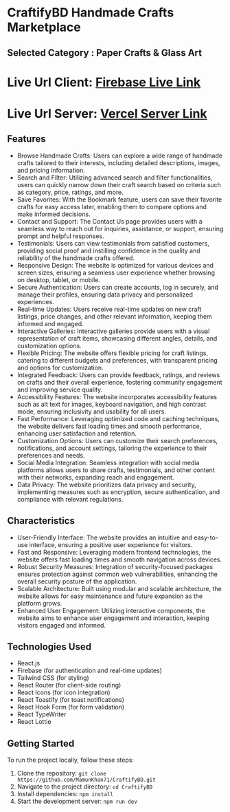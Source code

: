 ﻿# CraftifyBD Handmade Crafts Marketplace
## Selected Category : Paper Crafts & Glass Art
# Live Url Client: [Firebase Live Link](https://craftifybd-dd2ee.web.app/)
# Live Url Server: [Vercel Server Link](https://craftifybd.vercel.app/)
## Features
* Browse Handmade Crafts: Users can explore a wide range of handmade crafts tailored to their interests, including detailed descriptions, images, and pricing information.
* Search and Filter: Utilizing advanced search and filter functionalities, users can quickly narrow down their craft search based on criteria such as category, price, ratings, and more.
* Save Favorites: With the Bookmark feature, users can save their favorite crafts for easy access later, enabling them to compare options and make informed decisions.
* Contact and Support: The Contact Us page provides users with a seamless way to reach out for inquiries, assistance, or support, ensuring prompt and helpful responses.
* Testimonials: Users can view testimonials from satisfied customers, providing social proof and instilling confidence in the quality and reliability of the handmade crafts offered.
* Responsive Design: The website is optimized for various devices and screen sizes, ensuring a seamless user experience whether browsing on desktop, tablet, or mobile.
* Secure Authentication: Users can create accounts, log in securely, and manage their profiles, ensuring data privacy and personalized experiences.
* Real-time Updates: Users receive real-time updates on new craft listings, price changes, and other relevant information, keeping them informed and engaged.
* Interactive Galleries: Interactive galleries provide users with a visual representation of craft items, showcasing different angles, details, and customization options.
* Flexible Pricing: The website offers flexible pricing for craft listings, catering to different budgets and preferences, with transparent pricing and options for customization.
* Integrated Feedback: Users can provide feedback, ratings, and reviews on crafts and their overall experience, fostering community engagement and improving service quality.
* Accessibility Features: The website incorporates accessibility features such as alt text for images, keyboard navigation, and high contrast mode, ensuring inclusivity and usability for all users.
* Fast Performance: Leveraging optimized code and caching techniques, the website delivers fast loading times and smooth performance, enhancing user satisfaction and retention.
* Customization Options: Users can customize their search preferences, notifications, and account settings, tailoring the experience to their preferences and needs.
* Social Media Integration: Seamless integration with social media platforms allows users to share crafts, testimonials, and other content with their networks, expanding reach and engagement.
* Data Privacy: The website prioritizes data privacy and security, implementing measures such as encryption, secure authentication, and compliance with relevant regulations.
## Characteristics
* User-Friendly Interface: The website provides an intuitive and easy-to-use interface, ensuring a positive user experience for visitors.
* Fast and Responsive: Leveraging modern frontend technologies, the website offers fast loading times and smooth navigation across devices.
* Robust Security Measures: Integration of security-focused packages ensures protection against common web vulnerabilities, enhancing the overall security posture of the application.
* Scalable Architecture: Built using modular and scalable architecture, the website allows for easy maintenance and future expansion as the platform grows.
* Enhanced User Engagement: Utilizing interactive components, the website aims to enhance user engagement and interaction, keeping visitors engaged and informed.
## **Technologies Used**
* React.js
* Firebase (for authentication and real-time updates)
* Tailwind CSS (for styling)
* React Router (for client-side routing)
* React Icons (for icon integration)
* React Toastify (for toast notifications)
* React Hook Form (for form validation)
* React TypeWriter
* React Lottie

## Getting Started
To run the project locally, follow these steps:
1. Clone the repository: `git clone https://github.com/MamunKhan71/CraftifyBD.git`
2. Navigate to the project directory: `cd CraftifyBD`
4. Install dependencies: `npm install`
5. Start the development server: `npm run dev`
